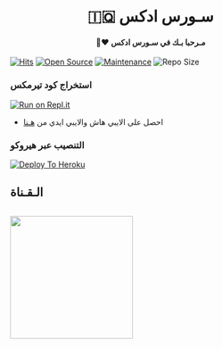 <h1 align="center"><b>🇮🇶 سـورس ادكس  </b></h1>
<h4 align="center">🧸♥ مـرحبا بـك في سـورس ادكس</h4>

[![Hits](https://hits.seeyoufarm.com/api/count/incr/badge.svg?url=https%3A%2F%2Fgithub.com%2FJMTHON-AR%2FJM-THON&count_bg=%2379C83D&title_bg=%23555555&icon=&icon_color=%23E7E7E7&title=hits&edge_flat=false)](https://github.com/lonylly/adx2)
[![Open Source](https://badges.frapsoft.com/os/v2/open-source.png?v=103)](https://github.com/ellerbrock/open-source-badges/)
[![Maintenance](https://img.shields.io/badge/Maintained%3F-yes-green?&style=flat-square)](https://GitHub.com/lonylly/adx2/graphs/commit-activity) 
![Repo Size](https://camo.githubusercontent.com/dff4fe785d8f66684414ff3b54804debac121c4aef52aa1f7bb8c75d54c0cbe6/68747470733a2f2f696d672e736869656c64732e696f2f6769746875622f7265706f2d73697a652f4144582d5445414d2f4144582d54484f4e3f267374796c653d666c61742d737175617265266c6f676f3d676974687562)


### استخراج كود تيرمكس  ##
[![Run on Repl.it](https://repl.it/badge/github/STARKGANG/friday)](https://replit.com/@lonylly/ADX#main.py/@TEAM_ADX/stringsession)
- احصل على الايبي هاش والايبي ايدي من  [هـنا](https://my.telegram.org/)    

### التنصيب عبر هيروكو ##
[![Deploy To Heroku](https://www.herokucdn.com/deploy/button.svg)](https://heroku.com/deploy?template=https://github.com/lonylly/ADX.github.io)

## الـقـناة ##
   <a href="https://t.me/TEAM_ADX"><img src="https://img.shields.io/badge/Source%20Dev%3F-here-inactive?&style=plastic?&logo=telegram" width=220px></a></p>
 - 
